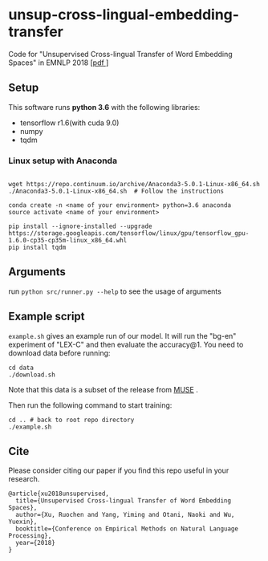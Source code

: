 
# unsup-cross-lingual-embedding-transfer
Code for "Unsupervised Cross-lingual Transfer of Word Embedding Spaces" in EMNLP 2018 [[pdf
]](https://arxiv.org/abs/1809.03633)

## Setup

This software runs __python 3.6__ with the following libraries:

- tensorflow r1.6(with cuda 9.0)
- numpy
- tqdm

### Linux setup with Anaconda

```shell

wget https://repo.continuum.io/archive/Anaconda3-5.0.1-Linux-x86_64.sh
./Anaconda3-5.0.1-Linux-x86_64.sh  # Follow the instructions

conda create -n <name of your environment> python=3.6 anaconda
source activate <name of your environment>

pip install --ignore-installed --upgrade https://storage.googleapis.com/tensorflow/linux/gpu/tensorflow_gpu-1.6.0-cp35-cp35m-linux_x86_64.whl
pip install tqdm
```

## Arguments
run ``` python src/runner.py --help ``` to see the usage of arguments

## Example script
``example.sh`` gives an example run of our model. It will run the "bg-en" experiment of "LEX-C" and then evaluate the accuracy@1. You need to download data before running:

```
cd data
./download.sh
```

Note that this data is a subset of the release from [MUSE](https://github.com/facebookresearch/MUSE) .

Then run the following command to start training:

```
cd .. # back to root repo directory
./example.sh
```

## Cite
Please consider citing our paper if you find this repo useful in your research.
```
@article{xu2018unsupervised,
  title={Unsupervised Cross-lingual Transfer of Word Embedding Spaces},
  author={Xu, Ruochen and Yang, Yiming and Otani, Naoki and Wu, Yuexin},
  booktitle={Conference on Empirical Methods on Natural Language Processing},
  year={2018}
}
```
